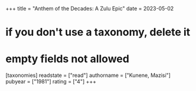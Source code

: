 +++
title = "Anthem of the Decades: A Zulu Epic"
date = 2023-05-02
# if you don't use a taxonomy, delete it
# empty fields not allowed
[taxonomies]
  readstate = ["read"]
  authorname = ["Kunene, Mazisi"]
  pubyear = ["1981"]
  rating = ["4"]
+++

